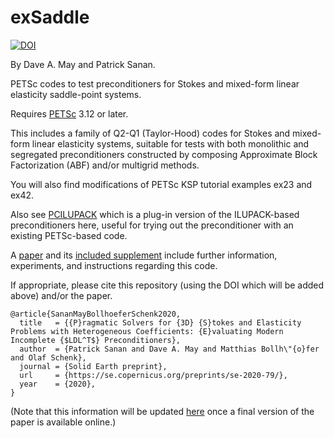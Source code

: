 # exSaddle

[![DOI](https://zenodo.org/badge/DOI/10.5281/zenodo.4040667.svg)](https://doi.org/10.5281/zenodo.4040667)

By Dave A. May and Patrick Sanan.

PETSc codes to test preconditioners for Stokes and mixed-form linear elasticity saddle-point systems.

Requires [PETSc](https://mcs.anl.gov/petsc) 3.12 or later.

This includes a family of Q2-Q1 (Taylor-Hood) codes for Stokes and mixed-form linear elasticity systems, suitable for tests with both monolithic and segregated preconditioners constructed by composing Approximate Block Factorization (ABF) and/or multigrid methods.

You will also find modifications of PETSc KSP tutorial examples ex23 and ex42.

Also see [PCILUPACK](github.com/psanan/pcilupack) which is a plug-in
version of the ILUPACK-based preconditioners here, useful for trying
out the preconditioner with an existing PETSc-based code.

A [paper](https://se.copernicus.org/preprints/se-2020-79/>) and its [included supplement](https://se.copernicus.org/preprints/se-2020-79/se-2020-79-supplement.pdf) include further information, experiments, and instructions regarding this code.

If appropriate, please cite this repository (using the DOI which will be added above) and/or the paper.

```
@article{SananMayBollhoeferSchenk2020,
  title   = {{P}ragmatic Solvers for {3D} {S}tokes and Elasticity Problems with Heterogeneous Coefficients: {E}valuating Modern Incomplete {$LDL^T$} Preconditioners},
  author  = {Patrick Sanan and Dave A. May and Matthias Bollh\"{o}fer and Olaf Schenk},
  journal = {Solid Earth preprint},
  url     = {https://se.copernicus.org/preprints/se-2020-79/},
  year    = {2020},
}
```
(Note that this information will be updated [here](github.com/psanan/exsaddle) once a final version of the paper is available online.)
